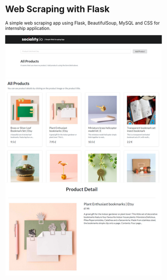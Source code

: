 # Web Scraping with Flask
A simple web scraping app using Flask, BeautifulSoup, MySQL and CSS for internship application.

![coolScraperApp](src/img/1.PNG)
![coolScraperApp](src/img/2.PNG)
![coolScraperApp](src/img/3.PNG)
